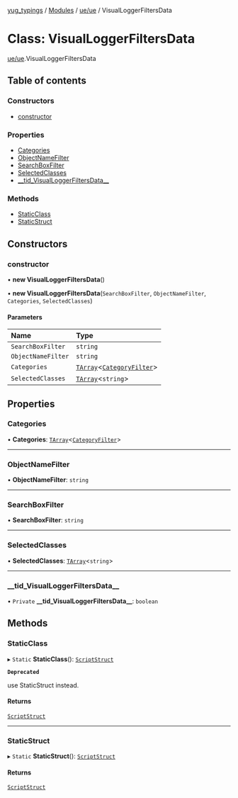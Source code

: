 [yug_typings](../README.md) / [Modules](../modules.md) / [ue/ue](../modules/ue_ue.md) / VisualLoggerFiltersData

# Class: VisualLoggerFiltersData

[ue/ue](../modules/ue_ue.md).VisualLoggerFiltersData

## Table of contents

### Constructors

- [constructor](ue_ue.VisualLoggerFiltersData.md#constructor)

### Properties

- [Categories](ue_ue.VisualLoggerFiltersData.md#categories)
- [ObjectNameFilter](ue_ue.VisualLoggerFiltersData.md#objectnamefilter)
- [SearchBoxFilter](ue_ue.VisualLoggerFiltersData.md#searchboxfilter)
- [SelectedClasses](ue_ue.VisualLoggerFiltersData.md#selectedclasses)
- [\_\_tid\_VisualLoggerFiltersData\_\_](ue_ue.VisualLoggerFiltersData.md#__tid_visualloggerfiltersdata__)

### Methods

- [StaticClass](ue_ue.VisualLoggerFiltersData.md#staticclass)
- [StaticStruct](ue_ue.VisualLoggerFiltersData.md#staticstruct)

## Constructors

### constructor

• **new VisualLoggerFiltersData**()

• **new VisualLoggerFiltersData**(`SearchBoxFilter`, `ObjectNameFilter`, `Categories`, `SelectedClasses`)

#### Parameters

| Name | Type |
| :------ | :------ |
| `SearchBoxFilter` | `string` |
| `ObjectNameFilter` | `string` |
| `Categories` | [`TArray`](../interfaces/ue_puerts.TArray.md)<[`CategoryFilter`](ue_ue.CategoryFilter.md)\> |
| `SelectedClasses` | [`TArray`](../interfaces/ue_puerts.TArray.md)<`string`\> |

## Properties

### Categories

• **Categories**: [`TArray`](../interfaces/ue_puerts.TArray.md)<[`CategoryFilter`](ue_ue.CategoryFilter.md)\>

___

### ObjectNameFilter

• **ObjectNameFilter**: `string`

___

### SearchBoxFilter

• **SearchBoxFilter**: `string`

___

### SelectedClasses

• **SelectedClasses**: [`TArray`](../interfaces/ue_puerts.TArray.md)<`string`\>

___

### \_\_tid\_VisualLoggerFiltersData\_\_

• `Private` **\_\_tid\_VisualLoggerFiltersData\_\_**: `boolean`

## Methods

### StaticClass

▸ `Static` **StaticClass**(): [`ScriptStruct`](ue_ue.ScriptStruct.md)

**`Deprecated`**

use StaticStruct instead.

#### Returns

[`ScriptStruct`](ue_ue.ScriptStruct.md)

___

### StaticStruct

▸ `Static` **StaticStruct**(): [`ScriptStruct`](ue_ue.ScriptStruct.md)

#### Returns

[`ScriptStruct`](ue_ue.ScriptStruct.md)
